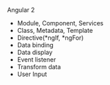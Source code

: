 Angular 2
- Module, Component, Services
- Class, Metadata, Template
- Directive(*ngIf, *ngFor)
- Data binding
- Data display
- Event listener
- Transform data
- User Input